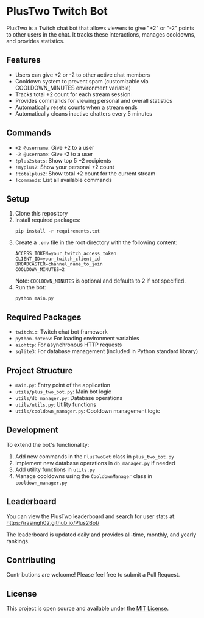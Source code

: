 # PlusTwo Twitch Bot

PlusTwo is a Twitch chat bot that allows viewers to give "+2" or "-2" points to other users in the chat. It tracks these interactions, manages cooldowns, and provides statistics.

## Features

- Users can give +2 or -2 to other active chat members
- Cooldown system to prevent spam (customizable via COOLDOWN_MINUTES environment variable)
- Tracks total +2 count for each stream session
- Provides commands for viewing personal and overall statistics
- Automatically resets counts when a stream ends
- Automatically cleans inactive chatters every 5 minutes

## Commands

- `+2 @username`: Give +2 to a user
- `-2 @username`: Give -2 to a user
- `!plus2stats`: Show top 5 +2 recipients
- `!myplus2`: Show your personal +2 count
- `!totalplus2`: Show total +2 count for the current stream
- `!commands`: List all available commands

## Setup

1. Clone this repository
2. Install required packages:
   ```
   pip install -r requirements.txt
   ```
3. Create a `.env` file in the root directory with the following content:
   ```
   ACCESS_TOKEN=your_twitch_access_token
   CLIENT_ID=your_twitch_client_id
   BROADCASTER=channel_name_to_join
   COOLDOWN_MINUTES=2
   ```
   Note: `COOLDOWN_MINUTES` is optional and defaults to 2 if not specified.
4. Run the bot:
   ```
   python main.py
   ```

## Required Packages

- `twitchio`: Twitch chat bot framework
- `python-dotenv`: For loading environment variables
- `aiohttp`: For asynchronous HTTP requests
- `sqlite3`: For database management (included in Python standard library)

## Project Structure

- `main.py`: Entry point of the application
- `utils/plus_two_bot.py`: Main bot logic
- `utils/db_manager.py`: Database operations
- `utils/utils.py`: Utility functions
- `utils/cooldown_manager.py`: Cooldown management logic

## Development

To extend the bot's functionality:

1. Add new commands in the `PlusTwoBot` class in `plus_two_bot.py`
2. Implement new database operations in `db_manager.py` if needed
3. Add utility functions in `utils.py`
4. Manage cooldowns using the `CooldownManager` class in `cooldown_manager.py`

## Leaderboard

You can view the PlusTwo leaderboard and search for user stats at:
https://rasingh02.github.io/Plus2Bot/

The leaderboard is updated daily and provides all-time, monthly, and yearly rankings.

## Contributing

Contributions are welcome! Please feel free to submit a Pull Request.

## License

This project is open source and available under the [MIT License](LICENSE).